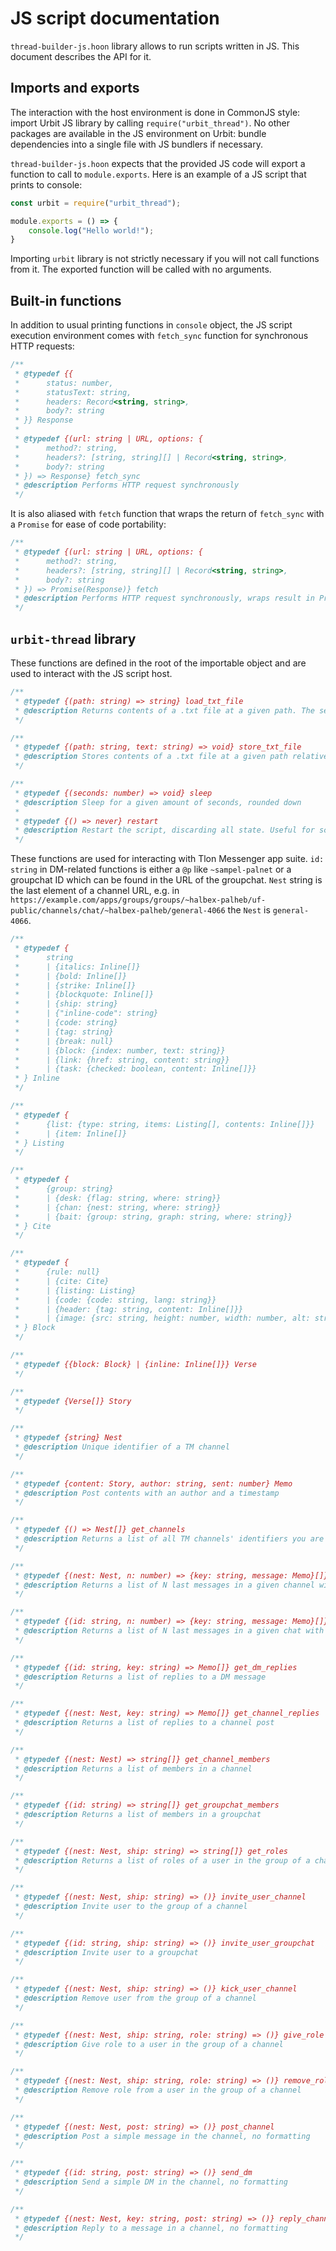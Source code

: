 # JS script documentation

`thread-builder-js.hoon` library allows to run scripts written in JS. This document describes the API for it.

## Imports and exports

The interaction with the host environment is done in CommonJS style: import Urbit JS library by calling `require("urbit_thread")`. No other packages are available in the JS environment on Urbit: bundle dependencies into a single file with JS bundlers if necessary.

`thread-builder-js.hoon` expects that the provided JS code will export a function to call to `module.exports`. Here is an example of a JS script that prints to console:

```js
const urbit = require("urbit_thread");

module.exports = () => {
    console.log("Hello world!");
}
```

Importing `urbit` library is not strictly necessary if you will not call functions from it. The exported function will be called with no arguments.

## Built-in functions

In addition to usual printing functions in `console` object, the JS script execution environment comes with `fetch_sync` function for synchronous HTTP requests:

```js
/**
 * @typedef {{
 *      status: number,
 *      statusText: string,
 *      headers: Record<string, string>,
 *      body?: string
 * }} Response
 * 
 * @typedef {(url: string | URL, options: {
 *      method?: string,
 *      headers?: [string, string][] | Record<string, string>,
 *      body?: string
 * }) => Response} fetch_sync
 * @description Performs HTTP request synchronously
 */
```

It is also aliased with `fetch` function that wraps the return of `fetch_sync` with a `Promise` for ease of code portability:

```js
/**
 * @typedef {(url: string | URL, options: {
 *      method?: string,
 *      headers?: [string, string][] | Record<string, string>,
 *      body?: string
 * }) => Promise(Response)} fetch
 * @description Performs HTTP request synchronously, wraps result in Promise
 */
```

## `urbit-thread` library

These functions are defined in the root of the importable object and are used to interact with the JS script host.

```js
/**
 * @typedef {(path: string) => string} load_txt_file
 * @description Returns contents of a .txt file at a given path. The search is not global and is performed in the filesystem partition for JS threads
 */

/**
 * @typedef {(path: string, text: string) => void} store_txt_file
 * @description Stores contents of a .txt file at a given path relative to the JS script directory
 */

/**
 * @typedef {(seconds: number) => void} sleep
 * @description Sleep for a given amount of seconds, rounded down
 * 
 * @typedef {() => never} restart
 * @description Restart the script, discarding all state. Useful for scripts that run for a very long time and would otherwise spend all memory on urwasm event log
 */
```

These functions are used for interacting with Tlon Messenger app suite. `id: string` in DM-related functions is either a `@p` like `~sampel-palnet` or a groupchat ID which can be found in the URL of the groupchat. `Nest` string is the last element of a channel URL, e.g. in `https://example.com/apps/groups/groups/~halbex-palheb/uf-public/channels/chat/~halbex-palheb/general-4066` the `Nest` is `general-4066`.

```js
/**
 * @typedef {
 *      string
 *      | {italics: Inline[]}
 *      | {bold: Inline[]}
 *      | {strike: Inline[]}
 *      | {blockquote: Inline[]}
 *      | {ship: string}
 *      | {"inline-code": string}
 *      | {code: string}
 *      | {tag: string}
 *      | {break: null}
 *      | {block: {index: number, text: string}}
 *      | {link: {href: string, content: string}}
 *      | {task: {checked: boolean, content: Inline[]}}
 * } Inline
 */

/**
 * @typedef {
 *      {list: {type: string, items: Listing[], contents: Inline[]}}
 *      | {item: Inline[]}
 * } Listing
 */

/**
 * @typedef {
 *      {group: string}
 *      | {desk: {flag: string, where: string}}
 *      | {chan: {nest: string, where: string}}
 *      | {bait: {group: string, graph: string, where: string}}
 * } Cite
 */

/**
 * @typedef {
 *      {rule: null}
 *      | {cite: Cite}
 *      | {listing: Listing}
 *      | {code: {code: string, lang: string}}
 *      | {header: {tag: string, content: Inline[]}}
 *      | {image: {src: string, height: number, width: number, alt: string}}
 * } Block
 */

/**
 * @typedef {{block: Block} | {inline: Inline[]}} Verse
 */

/**
 * @typedef {Verse[]} Story
 */

/**
 * @typedef {string} Nest
 * @description Unique identifier of a TM channel
 */

/**
 * @typedef {content: Story, author: string, sent: number} Memo
 * @description Post contents with an author and a timestamp
 */

/**
 * @typedef {() => Nest[]} get_channels
 * @description Returns a list of all TM channels' identifiers you are currently in
 */

/**
 * @typedef {(nest: Nest, n: number) => {key: string, message: Memo}[]} get_channel-messages
 * @description Returns a list of N last messages in a given channel with their unique keys
 */

/**
 * @typedef {(id: string, n: number) => {key: string, message: Memo}[]} get_dm_messages
 * @description Returns a list of N last messages in a given chat with their unique keys
 */

/**
 * @typedef {(id: string, key: string) => Memo[]} get_dm_replies
 * @description Returns a list of replies to a DM message
 */

/**
 * @typedef {(nest: Nest, key: string) => Memo[]} get_channel_replies
 * @description Returns a list of replies to a channel post
 */

/**
 * @typedef {(nest: Nest) => string[]} get_channel_members
 * @description Returns a list of members in a channel
 */

/**
 * @typedef {(id: string) => string[]} get_groupchat_members
 * @description Returns a list of members in a groupchat
 */

/**
 * @typedef {(nest: Nest, ship: string) => string[]} get_roles
 * @description Returns a list of roles of a user in the group of a channel
 */

/**
 * @typedef {(nest: Nest, ship: string) => ()} invite_user_channel
 * @description Invite user to the group of a channel
 */

/**
 * @typedef {(id: string, ship: string) => ()} invite_user_groupchat
 * @description Invite user to a groupchat
 */

/**
 * @typedef {(nest: Nest, ship: string) => ()} kick_user_channel
 * @description Remove user from the group of a channel
 */

/**
 * @typedef {(nest: Nest, ship: string, role: string) => ()} give_role
 * @description Give role to a user in the group of a channel
 */

/**
 * @typedef {(nest: Nest, ship: string, role: string) => ()} remove_role
 * @description Remove role from a user in the group of a channel
 */

/**
 * @typedef {(nest: Nest, post: string) => ()} post_channel
 * @description Post a simple message in the channel, no formatting
 */

/**
 * @typedef {(id: string, post: string) => ()} send_dm
 * @description Send a simple DM in the channel, no formatting
 */

/**
 * @typedef {(nest: Nest, key: string, post: string) => ()} reply_channel
 * @description Reply to a message in a channel, no formatting
 */
```